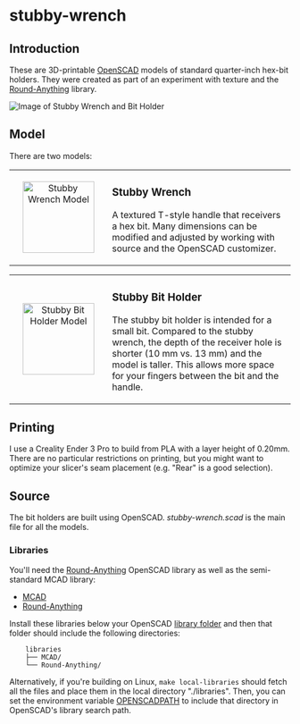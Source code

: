 # stubby-wrench

## Introduction

These are 3D-printable [OpenSCAD](https://openscad.org/) models of
standard quarter-inch hex-bit holders. They were created as part of an
experiment with texture and the
[Round-Anything](https://github.com/Irev-Dev/Round-Anything) library.

![Image of Stubby Wrench and Bit Holder](../media/media/stubby-double.jpg?raw=true "Stubby Wrench and Stubby Bit Holder")

## Model

There are two models:

<div class="model" data-name="Stubby Wrench" data-icon-size="128" data-left-icon="stubby-wrench.icon.png" data-left="stubby-wrench.stl" data-right="stubby-wrench.installed.jpg"><!-- expanded by annotate-model --><table align="center" width="100%"><tbody><tr width="100%"><td align="center" width="160" height="160"><a href="../media/media/stubby-wrench.stl" target="_blank" title="View Stubby Wrench Model"><img src="../media/media/stubby-wrench.icon.png" alt="Stubby Wrench Model" width="128" height="128" /></a></td><td>

### Stubby Wrench

A textured T-style handle that receivers a hex bit. Many dimensions can be modified
and adjusted by working with source and the OpenSCAD customizer.

</td></tr></tbody></table></div>

<div class="model" data-name="Stubby Bit Holder" data-icon-size="128" data-left-icon="stubby-bit-holder.icon.png" data-left="stubby-bit-holder.stl" data-right="stubby-bit-holder.installed.jpg"><!-- expanded by annotate-model --><table align="center" width="100%"><tbody><tr width="100%"><td align="center" width="160" height="160"><a href="../media/media/stubby-bit-holder.stl" target="_blank" title="View Stubby Bit Holder Model"><img src="../media/media/stubby-bit-holder.icon.png" alt="Stubby Bit Holder Model" width="128" height="128" /></a></td><td>

### Stubby Bit Holder

The stubby bit holder is intended for a small bit. Compared to the
stubby wrench, the depth of the receiver hole is shorter (10 mm vs. 13 mm) and
the model is taller. This allows more space for your fingers between the
bit and the handle.

</td></tr></tbody></table></div>

## Printing

I use a Creality Ender 3 Pro to build from PLA with a layer height of
0.20mm. There are no particular restrictions on printing, but you might
want to optimize your slicer's seam placement (e.g. "Rear" is a good
selection).

## Source

The bit holders are built using OpenSCAD. *stubby-wrench.scad* is the main
file for all the models.

### Libraries

You'll need the [Round-Anything](https://github.com/Irev-Dev/Round-Anything)
OpenSCAD library as well as the semi-standard MCAD library:

- [MCAD](https://github.com/openscad/MCAD)
- [Round-Anything](https://github.com/Irev-Dev/Round-Anything)

Install these libraries below your OpenSCAD [library folder](https://wikibooks.org/wiki/OpenSCAD_User_Manual/Libraries)
and then that folder should include the following directories:

```
    libraries
    ├── MCAD/
    └── Round-Anything/
```

Alternatively, if you're building on Linux, `make local-libraries`
should fetch all the files and place them in the local directory
"./libraries". Then, you can set the environment variable
[OPENSCADPATH](https://wikibooks.org/wiki/OpenSCAD_User_Manual/Libraries#Setting_OPENSCADPATH)
to include that directory in OpenSCAD's library search path.

